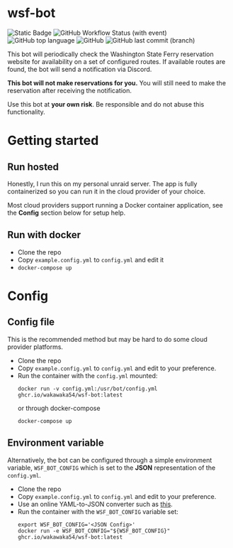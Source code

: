 # wsf-bot

![Static Badge](https://img.shields.io/badge/version-v0.2-green?style=for-the-badge)
![GitHub Workflow Status (with event)](https://img.shields.io/github/actions/workflow/status/wakawaka54/wsf-bot/deploy.yml?style=for-the-badge)
![GitHub top language](https://img.shields.io/github/languages/top/wakawaka54/wsf-bot?style=for-the-badge)
![GitHub](https://img.shields.io/github/license/wakawaka54/wsf-bot?style=for-the-badge)
![GitHub last commit (branch)](https://img.shields.io/github/last-commit/wakawaka54/wsf-bot/main?style=for-the-badge)

This bot will periodically check the Washington State Ferry reservation
website for availability on a set of configured routes. If available routes are
found, the bot will send a notification via Discord. 

**This bot will not make reservations for you.** You will still
need to make the reservation after receiving the notification.

Use this bot at **your own risk**. Be responsible and do not
abuse this functionality.

# Getting started

## Run hosted

Honestly, I run this on my personal unraid server. The app
is fully containerized so you can run it in the cloud provider of
your choice.

Most cloud providers support running a Docker container application,
see the **Config** section below for setup help.

## Run with docker

* Clone the repo
* Copy `example.config.yml` to `config.yml` and edit it
* `docker-compose up`

# Config

## Config file

This is the recommended method but may be hard to
do some cloud provider platforms.

* Clone the repo
* Copy `example.config.yml` to `config.yml` and edit to your preference.
* Run the container with the `config.yml` mounted:
    ```shell
   docker run -v config.yml:/usr/bot/config.yml ghcr.io/wakawaka54/wsf-bot:latest
    ```
  or through docker-compose
  ```shell
  docker-compose up
  ```

## Environment variable

Alternatively, the bot can be configured through a simple environment variable, 
`WSF_BOT_CONFIG` which is set to the **JSON** representation of the `config.yml`.

* Clone the repo
* Copy `example.config.yml` to `config.yml` and edit to your preference.
* Use an online YAML-to-JSON converter such as [this](https://jsonformatter.org/yaml-to-json).
* Run the container with the `WSF_BOT_CONFIG` variable set:
    ```shell
    export WSF_BOT_CONFIG='<JSON Config>'
    docker run -e WSF_BOT_CONFIG="${WSF_BOT_CONFIG}" ghcr.io/wakawaka54/wsf-bot:latest
    ```

